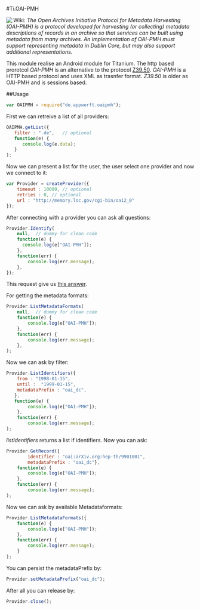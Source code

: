#Ti.OAI-PMH

<img src="http://www.openarchives.org/images/OA200.gif" align="left"/>Wiki: *The Open Archives Initiative Protocol for Metadata Harvesting (OAI-PMH) is a protocol developed for harvesting (or collecting) metadata descriptions of records in an archive so that services can be built using metadata from many archives. An implementation of OAI-PMH must support representing metadata in Dublin Core, but may also support additional representations.*

This module realise an Android module for Titanium. The http based prorotcol *OAI-PMH* is an alternative to the protocol [Z39.50](https://en.wikipedia.org/wiki/Z39.50). *OAI-PMH* is a HTTP based protocol and uses XML as trasnfer format. *Z39.50* is older as OAI-PMH and is sessions based. 

##Usage

```javascript
var OAIPMH = require("de.appwerft.oaipmh");
```

First we can retreive a list of all providers:
```javascript
OAIPMH.getList({
   filter : ".de",   // optional  
   function(e) {
      console.log(e.data);
   }
);
```


Now we can present a list for the user, the user select one provider and now we connect to it:
```javascript
var Provider = createProvider({
    timeout : 10000, // optional
    retries : 0, // optional
    url : "http://memory.loc.gov/cgi-bin/oai2_0"
});
```
After connecting with a provider you can ask all questions:

```javascript
Provider.Identify(
    null,  // dummy for clean code
    function(e) {
      console.log(e["OAI-PMH"]);
    },
    function(err) {
        console.log(err.message);
    },
});
```
This request give us [this answer](https://raw.githubusercontent.com/AppWerft/Ti.OAI-PMH/master/documentation/verb%3Didentify).

For getting the metadata formats:
```javascript
Provider.ListMetadataFormats(
    null,  // dummy for clean code
    function(e) {
        console.log(e["OAI-PMH"]);
    },
    function(err) {
        console.log(err.message);
    },
);

```

Now we can ask by filter:

```javascript
Provider.ListIdentifiers({
    from : "1998-01-15",
    until :  "1999-01-15",
    metadataPrefix : "oai_dc",
   },
   function(e) {
        console.log(e["OAI-PMH"]);
    },
    function(err) {
        console.log(err.message);
);
```
*listIdentifiers* returns a list if identifiers. Now you can ask:
```javascript
Provider.GetRecord({
        identifier : "oai:arXiv.org:hep-th/9901001",
        metadataPrefix : "oai_dc"},
    function(e) {
        console.log(e["OAI-PMH"]);
    },
    function(err) {
        console.log(err.message);
);
```
Now we can ask by available Metadataformats:

```javascript
Provider.ListMetadataFormats({
    function(e) {
        console.log(e["OAI-PMH"]);
    },
    function(err) {
        console.log(err.message);
    }
);
```

You can persist the metadataPrefix by:
```javascript
Provider.setMetadataPrefix("oai_dc");
```

After all you can release by:
```javascript
Provider.close();
```
